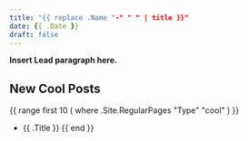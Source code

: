 ```yaml
---
title: "{{ replace .Name "-" " " | title }}"
date: {{ .Date }}
draft: false
---
```


**Insert Lead paragraph here.**

## New Cool Posts

{{ range first 10 ( where .Site.RegularPages "Type" "cool" ) }}
* {{ .Title }}
{{ end }}

